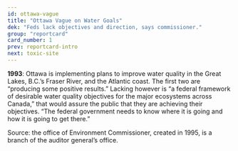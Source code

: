 ```yaml
---
id: ottawa-vague
title: "Ottawa Vague on Water Goals"
dek: "Feds lack objectives and direction, says commissioner."
group: "reportcard"
card_number: 1
prev: reportcard-intro
next: toxic-site
---
```

**1993**: Ottawa is implementing plans to improve water quality in the Great Lakes, B.C.’s Fraser River, and the Atlantic coast. The first two are “producing some positive results.” Lacking however is “a federal framework of desirable water quality objectives for the major ecosystems across Canada,” that would assure the public that they are achieving their objectives. “The federal government needs to know where it is going and how it is going to get there.”

Source: the office of Environment Commissioner, created in 1995, is a branch of the auditor general’s office.
